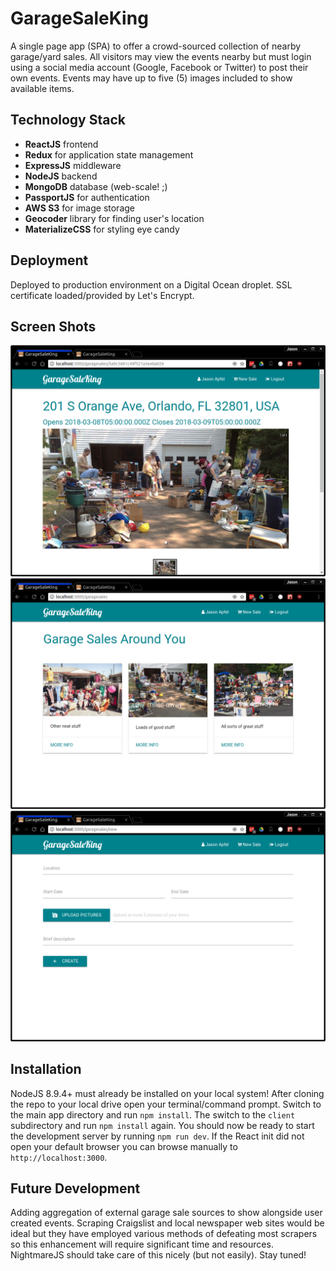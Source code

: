 # GarageSaleKing
A single page app (SPA) to offer a crowd-sourced collection of nearby garage/yard sales. All visitors may view the events nearby but must login using a social media account (Google, Facebook or Twitter) to post their own events. Events may have up to five (5) images included to show available items.

## Technology Stack
* __ReactJS__ frontend
* __Redux__ for application state management
* __ExpressJS__ middleware
* __NodeJS__ backend
* __MongoDB__ database (web-scale! ;)
* __PassportJS__ for authentication
* __AWS S3__ for image storage
* __Geocoder__ library for finding user's location
* __MaterializeCSS__ for styling eye candy

## Deployment
Deployed to production environment on a Digital Ocean droplet. SSL certificate loaded/provided by Let's Encrypt.

## Screen Shots
![Dashboard view](https://github.com/jasapper/GarageSaleKing/raw/master/screenies/Screenshot_dashboard.png "Dashboard view")
![Details view](https://github.com/jasapper/GarageSaleKing/raw/master/screenies/Screenshot_details.png "Details view")
![New Sale view](https://github.com/jasapper/GarageSaleKing/raw/master/screenies/Screenshot_newsale.png "New Sale view")

## Installation
NodeJS 8.9.4+ must already be installed on your local system!
After cloning the repo to your local drive open your terminal/command prompt.
Switch to the main app directory and run `npm install`.
The switch to the `client` subdirectory and run `npm install` again.
You should now be ready to start the development server by running `npm run dev`.
If the React init did not open your default browser you can browse manually to `http://localhost:3000`.

## Future Development
Adding aggregation of external garage sale sources to show alongside user created events. Scraping Craigslist and local newspaper web sites would be ideal but they have employed various methods of defeating most scrapers so this enhancement will require significant time and resources. NightmareJS should take care of this nicely (but not easily). Stay tuned!
